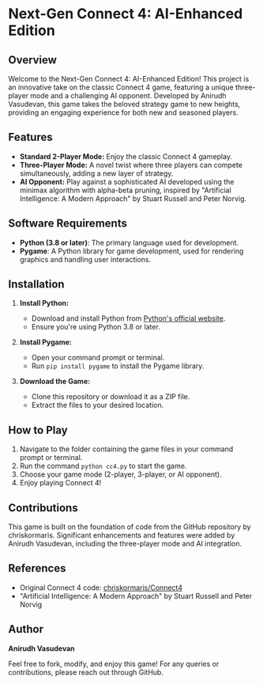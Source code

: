 
# Next-Gen Connect 4: AI-Enhanced Edition

## Overview
Welcome to the Next-Gen Connect 4: AI-Enhanced Edition! This project is an innovative take on the classic Connect 4 game, featuring a unique three-player mode and a challenging AI opponent. Developed by Anirudh Vasudevan, this game takes the beloved strategy game to new heights, providing an engaging experience for both new and seasoned players.

## Features
- **Standard 2-Player Mode:** Enjoy the classic Connect 4 gameplay.
- **Three-Player Mode:** A novel twist where three players can compete simultaneously, adding a new layer of strategy.
- **AI Opponent:** Play against a sophisticated AI developed using the minimax algorithm with alpha-beta pruning, inspired by "Artificial Intelligence: A Modern Approach" by Stuart Russell and Peter Norvig.

## Software Requirements
- **Python (3.8 or later)**: The primary language used for development.
- **Pygame**: A Python library for game development, used for rendering graphics and handling user interactions.

## Installation
1. **Install Python:**
   - Download and install Python from [Python's official website](https://www.python.org/downloads/).
   - Ensure you're using Python 3.8 or later.

2. **Install Pygame:**
   - Open your command prompt or terminal.
   - Run `pip install pygame` to install the Pygame library.

3. **Download the Game:**
   - Clone this repository or download it as a ZIP file.
   - Extract the files to your desired location.

## How to Play
1. Navigate to the folder containing the game files in your command prompt or terminal.
2. Run the command `python cc4.py` to start the game.
3. Choose your game mode (2-player, 3-player, or AI opponent).
4. Enjoy playing Connect 4!

## Contributions
This game is built on the foundation of code from the GitHub repository by chriskormaris. Significant enhancements and features were added by Anirudh Vasudevan, including the three-player mode and AI integration.

## References
- Original Connect 4 code: [chriskormaris/Connect4](https://github.com/chriskormaris/Connect4)
- "Artificial Intelligence: A Modern Approach" by Stuart Russell and Peter Norvig

## Author
**Anirudh Vasudevan**

Feel free to fork, modify, and enjoy this game! For any queries or contributions, please reach out through GitHub.
